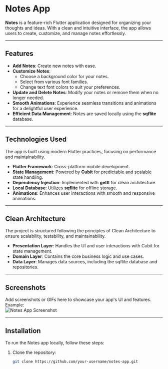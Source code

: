 # Notes App

**Notes** is a feature-rich Flutter application designed for organizing your thoughts and ideas. With a clean and intuitive interface, the app allows users to create, customize, and manage notes effortlessly.

---

## Features

- **Add Notes**: Create new notes with ease.
- **Customize Notes**:
  - Choose a background color for your notes.
  - Select from various font families.
  - Change text font colors to suit your preferences.
- **Update and Delete Notes**: Modify your notes or remove them when no longer needed.
- **Smooth Animations**: Experience seamless transitions and animations for a delightful user experience.
- **Efficient Data Management**: Notes are saved locally using the **sqflite** database.

---

## Technologies Used

The app is built using modern Flutter practices, focusing on performance and maintainability.

- **Flutter Framework**: Cross-platform mobile development.
- **State Management**: Powered by **Cubit** for predictable and scalable state handling.
- **Dependency Injection**: Implemented with **getIt** for clean architecture.
- **Local Database**: Utilizes **sqflite** for offline storage.
- **Animations**: Enhances user interactions with smooth and responsive animations.

---

## Clean Architecture

The project is structured following the principles of Clean Architecture to ensure scalability, testability, and maintainability.

- **Presentation Layer**: Handles the UI and user interactions with Cubit for state management.
- **Domain Layer**: Contains the core business logic and use cases.
- **Data Layer**: Manages data sources, including the sqflite database and repositories.

---

## Screenshots

Add screenshots or GIFs here to showcase your app's UI and features.  
Example:  
![Notes App Screenshot](link-to-screenshot)

---

## Installation

To run the Notes app locally, follow these steps:

1. Clone the repository:
   ```bash
   git clone https://github.com/your-username/notes-app.git
